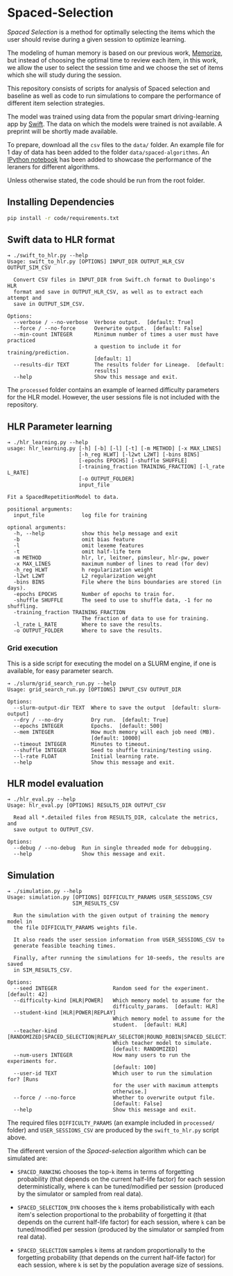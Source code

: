 # Spaced-Selection 

_Spaced Selection_ is a method for optimally selecting the items which the user should revise during a given session to optimize learning.

The modeling of human memory is based on our previous work, [Memorize](https://github.com/Networks-Learning/memorize), but instead of choosing the optimal time to review each item, in this work, we allow the user to select the session time and we choose the set of items which she will study during the session.

This repository consists of scripts for analysis of Spaced selection and baseline as well as code to run simulations to compare the performance of different item selection strategies.

The model was trained using data from the popular smart driving-learning app by [Swift](https://www.swift.ch/). The data on which the models were trained is not available. A preprint will be shortly made available.

To prepare, download all the `csv` files to the `data/` folder. An example file for 1 day of data has been added to the folder `data/spaced-algorithms`. An [IPython notebook](notebooks/Plots.ipynb) has been added to showcase the performance of the leraners for different algorithms.

Unless otherwise stated, the code should be run from the root folder.

## Installing Dependencies

```bash
pip install -r code/requirements.txt
```

## Swift data to HLR format

```
➔ ./swift_to_hlr.py --help
Usage: swift_to_hlr.py [OPTIONS] INPUT_DIR OUTPUT_HLR_CSV OUTPUT_SIM_CSV

  Convert CSV files in INPUT_DIR from Swift.ch format to Duolingo's HLR
  format and save in OUTPUT_HLR_CSV, as well as to extract each attempt and
  save in OUTPUT_SIM_CSV.

Options:
  --verbose / --no-verbose  Verbose output.  [default: True]
  --force / --no-force      Overwrite output.  [default: False]
  --min-count INTEGER       Minimum number of times a user must have practiced
                            a question to include it for training/prediction.
                            [default: 1]
  --results-dir TEXT        The results folder for Lineage.  [default:
                            results]
  --help                    Show this message and exit.
```

The `processed` folder contains an example of learned difficulty parameters for
the HLR model. However, the user sessions file is not included with the
repository.


## HLR Parameter learning

```
➔ ./hlr_learning.py --help
usage: hlr_learning.py [-h] [-b] [-l] [-t] [-m METHOD] [-x MAX_LINES]
                       [-h_reg HLWT] [-l2wt L2WT] [-bins BINS]
                       [-epochs EPOCHS] [-shuffle SHUFFLE]
                       [-training_fraction TRAINING_FRACTION] [-l_rate L_RATE]
                       [-o OUTPUT_FOLDER]
                       input_file

Fit a SpacedRepetitionModel to data.

positional arguments:
  input_file            log file for training

optional arguments:
  -h, --help            show this help message and exit
  -b                    omit bias feature
  -l                    omit lexeme features
  -t                    omit half-life term
  -m METHOD             hlr, lr, leitner, pimsleur, hlr-pw, power
  -x MAX_LINES          maximum number of lines to read (for dev)
  -h_reg HLWT           h regularization weight
  -l2wt L2WT            L2 regularization weight
  -bins BINS            File where the bins boundaries are stored (in days).
  -epochs EPOCHS        Number of epochs to train for.
  -shuffle SHUFFLE      The seed to use to shuffle data, -1 for no shuffling.
  -training_fraction TRAINING_FRACTION
                        The fraction of data to use for training.
  -l_rate L_RATE        Where to save the results.
  -o OUTPUT_FOLDER      Where to save the results.
```

### Grid execution

This is a side script for executing the model on a SLURM engine, if one is available, for easy parameter search.

```
➔ ./slurm/grid_search_run.py --help
Usage: grid_search_run.py [OPTIONS] INPUT_CSV OUTPUT_DIR

Options:
  --slurm-output-dir TEXT  Where to save the output  [default: slurm-output]
  --dry / --no-dry         Dry run.  [default: True]
  --epochs INTEGER         Epochs.  [default: 500]
  --mem INTEGER            How much memory will each job need (MB).  
                           [default: 10000]
  --timeout INTEGER        Minutes to timeout.
  --shuffle INTEGER        Seed to shuffle training/testing using.
  --l-rate FLOAT           Initial learning rate.
  --help                   Show this message and exit.
```

## HLR model evaluation

```
➔ ./hlr_eval.py --help
Usage: hlr_eval.py [OPTIONS] RESULTS_DIR OUTPUT_CSV

  Read all *.detailed files from RESULTS_DIR, calculate the metrics, and
  save output to OUTPUT_CSV.

Options:
  --debug / --no-debug  Run in single threaded mode for debugging.
  --help                Show this message and exit.
```

## Simulation

```
➔ ./simulation.py --help
Usage: simulation.py [OPTIONS] DIFFICULTY_PARAMS USER_SESSIONS_CSV
                     SIM_RESULTS_CSV

  Run the simulation with the given output of training the memory model in
  the file DIFFICULTY_PARAMS weights file.

  It also reads the user session information from USER_SESSIONS_CSV to
  generate feasible teaching times.

  Finally, after running the simulations for 10-seeds, the results are saved
  in SIM_RESULTS_CSV.

Options:
  --seed INTEGER                  Random seed for the experiment.  [default: 42]
  --difficulty-kind [HLR|POWER]   Which memory model to assume for the
                                  difficulty_params.  [default: HLR]
  --student-kind [HLR|POWER|REPLAY]
                                  Which memory model to assume for the
                                  student.  [default: HLR]
  --teacher-kind [RANDOMIZED|SPACED_SELECTION|REPLAY_SELECTOR|ROUND_ROBIN|SPACED_SELECTION_DYN|SPACED_RANKING]
                                  Which teacher model to simulate.  
                                  [default: RANDOMIZED]
  --num-users INTEGER             How many users to run the experiments for.
                                  [default: 100]
  --user-id TEXT                  Which user to run the simulation for? [Runs
                                  for the user with maximum attempts
                                  otherwise.]
  --force / --no-force            Whether to overwrite output file.  
                                  [default: False]
  --help                          Show this message and exit.
```

The required files `DIFFICULTY_PARAMS` (an example included in `processed/`
folder) and `USER_SESSIONS_CSV` are produced by the `swift_to_hlr.py` script above.

The different version of the _Spaced-selection_ algorithm which can be
simulated are:

 - `SPACED_RANKING` chooses the top-`k` items in terms of forgetting probability (that depends on the current half-life factor) for each session deterministically, where `k` can be tuned/modified per session (produced by the simulator or sampled from real data).

 - `SPACED_SELECTION_DYN` chooses the `k` items probabilistically with each item's selection proportional to the probability of forgetting it (that depends on the current half-life factor) for each session, where `k` can be tuned/modified per session  (produced by the simulator or sampled from real data).

- `SPACED_SELECTION` samples `k` items at random proportionally to the forgetting probability (that depends on the current half-life factor) for each session, where `k` is set by the population average size of sessions.

